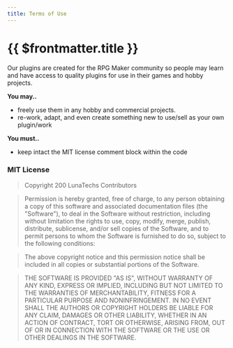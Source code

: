 ```yaml
---
title: Terms of Use
---
```


# {{ $frontmatter.title }}

Our plugins are created for the RPG Maker community so people may learn and have access to quality plugins for use in their games and hobby projects.

**You may..**

  * freely use them in any hobby and commercial projects.
  * re-work, adapt, and even create something new to use/sell as your own plugin/work

**You must..**

  * keep intact the MIT license comment block within the code

### MIT License

> Copyright 200 LunaTechs Contributors

>Permission is hereby granted, free of charge, to any person obtaining a copy of this software and associated documentation files (the "Software"), to deal in the Software without restriction, including without limitation the rights to use, copy, modify, merge, publish, distribute, sublicense, and/or sell copies of the Software, and to permit persons to whom the Software is furnished to do so, subject to the following conditions:

>The above copyright notice and this permission notice shall be included in all copies or substantial portions of the Software.

>THE SOFTWARE IS PROVIDED "AS IS", WITHOUT WARRANTY OF ANY KIND, EXPRESS OR IMPLIED, INCLUDING BUT NOT LIMITED TO THE WARRANTIES OF MERCHANTABILITY, FITNESS FOR A PARTICULAR PURPOSE AND NONINFRINGEMENT. IN NO EVENT SHALL THE AUTHORS OR COPYRIGHT HOLDERS BE LIABLE FOR ANY CLAIM, DAMAGES OR OTHER LIABILITY, WHETHER IN AN ACTION OF CONTRACT, TORT OR OTHERWISE, ARISING FROM, OUT OF OR IN CONNECTION WITH THE SOFTWARE OR THE USE OR OTHER DEALINGS IN THE SOFTWARE.
